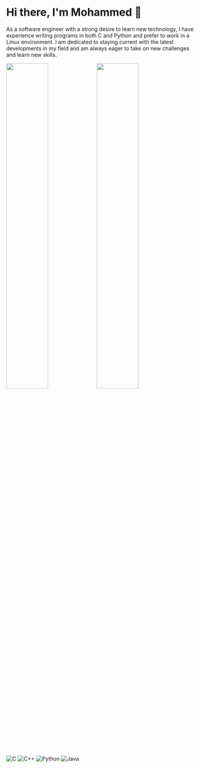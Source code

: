 # Hi there, I'm Mohammed 👋

As a software engineer with a strong desire to learn new technology, I have experience writing programs in both C and Python and prefer to work in a Linux environment. I am dedicated to staying current with the latest developments in my field and am always eager to take on new challenges and learn new skills.

<img align="left" width="47%" src="https://github-readme-stats.vercel.app/api?username=SolarisCode&show_icons=true&theme=dark&PAT_1" />

<img align="left" width="47%" src="https://github-readme-stats.vercel.app/api/top-langs/?username=SolarisCode&layout=compact&PAT_1" />

![C](https://img.shields.io/badge/c-%2300599C.svg?style=for-the-badge&logo=c&logoColor=white)
![C++](https://img.shields.io/badge/c++-%2300599C.svg?style=for-the-badge&logo=c%2B%2B&logoColor=white)
![Python](https://img.shields.io/badge/python-3670A0?style=for-the-badge&logo=python&logoColor=ffdd54)
![Java](https://img.shields.io/badge/java-%23ED8B00.svg?style=for-the-badge&logo=openjdk&logoColor=white)
